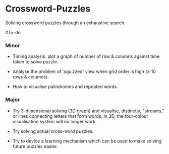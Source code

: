 # Crossword-Puzzles
Solving crossword puzzles through an exhaustive search.

#To-do

### Minor
- Timing analysis: plot a graph of number of row & columns against time taken to solve puzzle.

- Analyse the problem of 'squizzed' view when grid order is high (≥ 10 rows & columns).

- How to visualise palindromes and repeated words.

### Major
- Try 3-dimensional solving (3D graph) and visualise, distinctly, "streams," or lines connecting letters that form words. In 3D, the four-colour visualisation system will no longer work.

- Try solving actual cross-word puzzles.

- Try to device a learning mechanism which can be used to make solving future puzzles easier.
